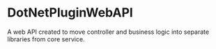# DotNetPluginWebAPI
A web API created to move controller and business logic into separate libraries from core service.
